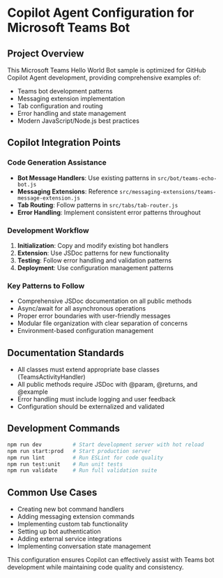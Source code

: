 # Copilot Agent Configuration for Microsoft Teams Bot

<!--
Copyright (c) Microsoft Corporation. All rights reserved.
Licensed under the MIT License.
-->

## Project Overview
This Microsoft Teams Hello World Bot sample is optimized for GitHub Copilot Agent development, providing comprehensive examples of:
- Teams bot development patterns
- Messaging extension implementation
- Tab configuration and routing
- Error handling and state management
- Modern JavaScript/Node.js best practices

## Copilot Integration Points

### Code Generation Assistance
- **Bot Message Handlers**: Use existing patterns in `src/bot/teams-echo-bot.js`
- **Messaging Extensions**: Reference `src/messaging-extensions/teams-message-extension.js`
- **Tab Routing**: Follow patterns in `src/tabs/tab-router.js`
- **Error Handling**: Implement consistent error patterns throughout

### Development Workflow
1. **Initialization**: Copy and modify existing bot handlers
2. **Extension**: Use JSDoc patterns for new functionality
3. **Testing**: Follow error handling and validation patterns
4. **Deployment**: Use configuration management patterns

### Key Patterns to Follow
- Comprehensive JSDoc documentation on all public methods
- Async/await for all asynchronous operations
- Proper error boundaries with user-friendly messages
- Modular file organization with clear separation of concerns
- Environment-based configuration management

## Documentation Standards
- All classes must extend appropriate base classes (TeamsActivityHandler)
- All public methods require JSDoc with @param, @returns, and @example
- Error handling must include logging and user feedback
- Configuration should be externalized and validated

## Development Commands
```bash
npm run dev          # Start development server with hot reload
npm run start:prod   # Start production server
npm run lint         # Run ESLint for code quality
npm run test:unit    # Run unit tests
npm run validate     # Run full validation suite
```

## Common Use Cases
- Creating new bot command handlers
- Adding messaging extension commands
- Implementing custom tab functionality
- Setting up bot authentication
- Adding external service integrations
- Implementing conversation state management

This configuration ensures Copilot can effectively assist with Teams bot development while maintaining code quality and consistency.
